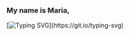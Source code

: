 ### My name is Maria,

[![Typing SVG](https://readme-typing-svg.demolab.com/?lines=I+am+a+Frontend+developer.)](https://git.io/typing-svg)
